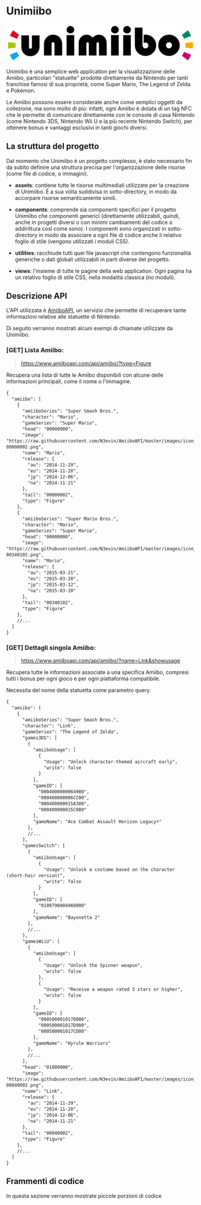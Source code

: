 # Unimiibo

<picture>
 <source media="(prefers-color-scheme: dark)" srcset="/src/assets/LogoUnimiibo/unimiibo_logo_wh.png">
 <img alt="Unimiibo Logo" src="/src/assets/LogoUnimiibo/unimiibo_logo.png">
</picture>


Unimiibo è una semplice web application per la visualizzazione delle Amiibo, particolari "statuette"
prodotte direttamente da Nintendo per tanti franchise famosi di sua proprietà, come Super Mario,
The Legend of Zelda e Pokémon.

Le Amiibo possono essere considerate anche come semplici oggetti da collezione, ma sono molto di più:
infatti, ogni Amiibo è dotata di un tag NFC che le permette di comunicare direttamente con le console
di casa Nintendo (come Nintendo 3DS, Nintendo Wii U e la più recente Nintendo Switch), per ottenere
bonus e vantaggi esclusivi in tanti giochi diversi.


## La struttura del progetto

Dal momento che Unimiibo è un progetto complesso, è stato necessario fin da subito definire una
struttura precisa per l'organizzazione delle risorse (come file di codice, o immagini).

* **assets**: contiene tutte le risorse multimediali utilizzate per la creazione
di Unimiibo. É a sua volta suddivisa in sotto-directory, in modo da accorpare risorse semanticamente
simili.

* **components**: comprende sia componenti specifici per il progetto Unimiibo che componenti
generici (direttamente utilizzabili, quindi, anche in progetti diversi o con minimi cambiamenti del 
codice o addirittura così come sono). I componenti sono organizzati in sotto-directory in modo da
associare a ogni file di codice anche il relativo foglio di stile (vengono utilizzati i moduli CSS).

* **utilities**: racchiude tutti quei file javascript che contengono funzionalità generiche o
dati globali utilizzabili in parti diverse del progetto.

* **views**: l'insieme di tutte le pagine della web application. Ogni pagina ha un relativo foglio 
di stile CSS, nella modalità classica (no moduli).


## Descrizione API

L'API utilizzata è [AmiiboAPI](https://amiiboapi.com/), un servizio che permette di recuperare tante
informazioni relative alle statuette di Nintendo.

Di seguito verranno mostrati alcuni esempi di chiamate utilizzate da Unimiibo.

### \[GET\] Lista Amiibo:

> https://www.amiiboapi.com/api/amiibo/?type=Figure

Recupera una lista di tutte le Amiibo disponibili con alcune delle informazioni principali, come il nome
o l'immagine.

```json5
{
  "amiibo": [
    {
      "amiiboSeries": "Super Smash Bros.",
      "character": "Mario",
      "gameSeries": "Super Mario",
      "head": "00000000",
      "image": "https://raw.githubusercontent.com/N3evin/AmiiboAPI/master/images/icon_00000000-00000002.png",
      "name": "Mario",
      "release": {
        "au": "2014-11-29",
        "eu": "2014-11-28",
        "jp": "2014-12-06",
        "na": "2014-11-21"
      },
      "tail": "00000002",
      "type": "Figure"
    },
    {
      "amiiboSeries": "Super Mario Bros.",
      "character": "Mario",
      "gameSeries": "Super Mario",
      "head": "00000000",
      "image": "https://raw.githubusercontent.com/N3evin/AmiiboAPI/master/images/icon_00000000-00340102.png",
      "name": "Mario",
      "release": {
        "au": "2015-03-21",
        "eu": "2015-03-20",
        "jp": "2015-03-12",
        "na": "2015-03-20"
      },
      "tail": "00340102",
      "type": "Figure"
    },
    //...
  ]
}
```

### \[GET\] Dettagli singola Amiibo:

> https://www.amiiboapi.com/api/amiibo/?name=Link&showusage

Recupera tutte le informazioni associate a una specifica Amiibo, compresi tutti i bonus per ogni gioco
e per ogni piattaforma compatibile.

Necessita del nome della statuetta come parametro query.

```json5
{
  "amiibo": [
    {
      "amiiboSeries": "Super Smash Bros.",
      "character": "Link",
      "gameSeries": "The Legend of Zelda",
      "games3DS": [
        {
          "amiiboUsage": [
            {
              "Usage": "Unlock character-themed aircraft early",
              "write": false
            }
          ],
          "gameID": [
            "0004000000064900",
            "000400000006CC00",
            "000400000015A300",
            "000400000015C000"
          ],
          "gameName": "Ace Combat Assault Horizon Legacy+"
        },
        //...
      ],
      "gamesSwitch": [
        {
          "amiiboUsage": [
            {
              "Usage": "Unlock a costume based on the character (short-hair version)",
              "write": false
            }
          ],
          "gameID": [
            "01007960049A0000"
          ],
          "gameName": "Bayonetta 2"
        },
        //...
      ],
      "gamesWiiU": [
        {
          "amiiboUsage": [
            {
              "Usage": "Unlock the Spinner weapon",
              "write": false
            },
            {
              "Usage": "Receive a weapon rated 3 stars or higher",
              "write": false
            }
          ],
          "gameID": [
            "000500001017D800",
            "000500001017D900",
            "000500001017CD00"
          ],
          "gameName": "Hyrule Warriors"
        },
        //...
      ],
      "head": "01000000",
      "image": "https://raw.githubusercontent.com/N3evin/AmiiboAPI/master/images/icon_01000000-00040002.png",
      "name": "Link",
      "release": {
        "au": "2014-11-29",
        "eu": "2014-11-28",
        "jp": "2014-12-06",
        "na": "2014-11-21"
      },
      "tail": "00040002",
      "type": "Figure"
    },
    //...
  ]
}
```


## Frammenti di codice

In questa sezione verranno mostrate piccole porzioni di codice